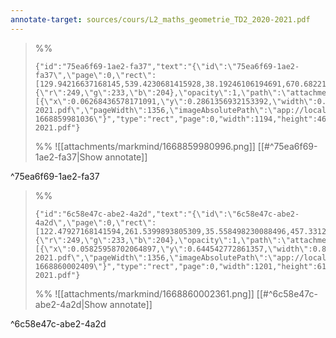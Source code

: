 ```yaml
---
annotate-target: sources/cours/L2_maths_geometrie_TD2_2020-2021.pdf
---
```


>%%
>```annotate-json
>{"id":"75ea6f69-1ae2-fa37","text":"{\"id\":\"75ea6f69-1ae2-fa37\",\"page\":0,\"rect\":[129.94216637168145,539.4230681415928,38.19246106194691,670.6822159292036],\"contents\":\"\",\"author\":\"\",\"color\":{\"r\":249,\"g\":233,\"b\":204},\"opacity\":1,\"path\":\"attachments/markmind/1668859980996.png\",\"relateRect\":[{\"x\":0.06268436578171091,\"y\":0.2861356932153392,\"width\":0.8805309734513275,\"height\":0.3414454277286136}],\"pdfName\":\"sources/cours/L2_maths_geometrie_TD2_2020-2021.pdf\",\"pageWidth\":1356,\"imageAbsolutePath\":\"app://local/Users/oscarplaisant/devoirs/cours/attachments/markmind/1668859980996.png?1668859981036\"}","type":"rect","page":0,"width":1194,"height":463,"pdfName":"sources/cours/L2_maths_geometrie_TD2_2020-2021.pdf"}
>```
>%%
>![[attachments/markmind/1668859980996.png]]
>[[#^75ea6f69-1ae2-fa37|Show annotate]]
>
^75ea6f69-1ae2-fa37

>%%
>```annotate-json
>{"id":"6c58e47c-abe2-4a2d","text":"{\"id\":\"6c58e47c-abe2-4a2d\",\"page\":0,\"rect\":[122.47927168141594,261.5399893805309,35.558498230088496,457.33122654867253],\"contents\":\"\",\"author\":\"\",\"color\":{\"r\":249,\"g\":233,\"b\":204},\"opacity\":1,\"path\":\"attachments/markmind/1668860002361.png\",\"relateRect\":[{\"x\":0.05825958702064897,\"y\":0.644542772861357,\"width\":0.8856932153392331,\"height\":0.4564896755162242}],\"pdfName\":\"sources/cours/L2_maths_geometrie_TD2_2020-2021.pdf\",\"pageWidth\":1356,\"imageAbsolutePath\":\"app://local/Users/oscarplaisant/devoirs/cours/attachments/markmind/1668860002361.png?1668860002409\"}","type":"rect","page":0,"width":1201,"height":619,"pdfName":"sources/cours/L2_maths_geometrie_TD2_2020-2021.pdf"}
>```
>%%
>![[attachments/markmind/1668860002361.png]]
>[[#^6c58e47c-abe2-4a2d|Show annotate]]
>
^6c58e47c-abe2-4a2d

